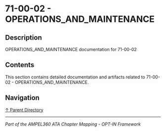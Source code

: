 # 71-00-02 - OPERATIONS_AND_MAINTENANCE

## Description

OPERATIONS_AND_MAINTENANCE documentation for 71-00-02

## Contents

This section contains detailed documentation and artifacts related to 71-00-02 - OPERATIONS_AND_MAINTENANCE.

## Navigation

[↑ Parent Directory](../README.md)

---

*Part of the AMPEL360 ATA Chapter Mapping - OPT-IN Framework*
